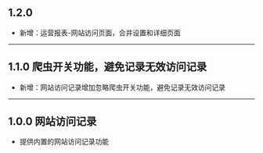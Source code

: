 ## 1.2.0

- 新增：运营报表-网站访问页面，合并设置和详细页面

---

## 1.1.0 爬虫开关功能，避免记录无效访问记录

- 新增：网站访问记录增加忽略爬虫开关功能，避免记录无效访问记录

---

## 1.0.0 网站访问记录

- 提供内置的网站访问记录功能
